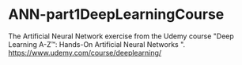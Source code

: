 # ANN-part1DeepLearningCourse
The Artificial Neural Network exercise from the Udemy course "Deep Learning A-Z™: Hands-On Artificial Neural Networks ".
https://www.udemy.com/course/deeplearning/

